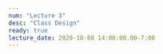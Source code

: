 ```yaml
---
num: "Lecture 3"
desc: "Class Design"
ready: true
lecture_date: 2020-10-08 14:00:00.00-7:00
---
```

